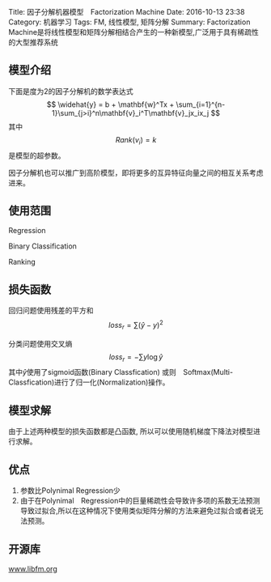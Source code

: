 Title: 因子分解机器模型　Factorization Machine
Date: 2016-10-13 23:38
Category: 机器学习
Tags: FM, 线性模型, 矩阵分解
Summary: Factorization Machine是将线性模型和矩阵分解相结合产生的一种新模型,广泛用于具有稀疏性的大型推荐系统


## 模型介绍
下面是度为2的因子分解机的数学表达式
$$
\widehat{y} = b + \mathbf{w}^Tx + \sum_{i=1}^{n-1}\sum_{j>i}^n\mathbf{v}_i^T\mathbf{v}_jx_ix_j
$$
其中
$$
Rank(v_i) = k
$$
是模型的超参数。

因子分解机也可以推广到高阶模型，即将更多的互异特征向量之间的相互关系考虑进来。

## 使用范围

Regression

Binary Classification

Ranking

## 损失函数

回归问题使用残差的平方和
$$
loss_r = \sum{(\widehat{y} - y) ^ 2}
$$

分类问题使用交叉熵
$$
loss_r = -\sum{y\log{\widehat{y}}}
$$
其中$\widehat{y}$使用了sigmoid函数(Binary Classfication) 或则　Softmax(Multi-Classfication)进行了归一化(Normalization)操作。

## 模型求解

由于上述两种模型的损失函数都是凸函数, 所以可以使用随机梯度下降法对模型进行求解。

## 优点

1. 参数比Polynimal Regression少
2. 由于在Polynimal　Regression中的巨量稀疏性会导致许多项的系数无法预测导致过拟合,所以在这种情况下使用类似矩阵分解的方法来避免过拟合或者说无法预测。


## 开源库

www.libfm.org

